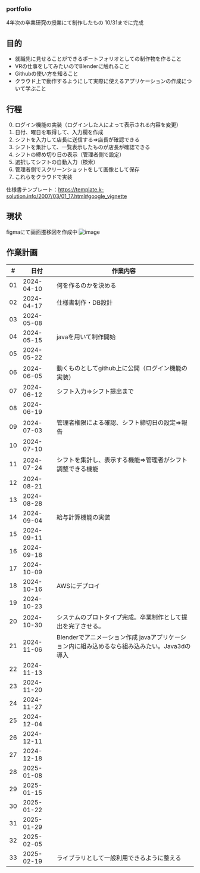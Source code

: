 ### portfolio
4年次の卒業研究の授業にて制作したもの
10/31までに完成

## 目的
- 就職先に見せることができるポートフォリオとしての制作物を作ること
- VRの仕事をしてみたいのでBlenderに触れること
- Githubの使い方を知ること
- クラウド上で動作するようにして実際に使えるアプリケーションの作成について学ぶこと

## 行程
0. ログイン機能の実装（ログインした人によって表示される内容を変更）
1. 日付、曜日を取得して、入力欄を作成
2. シフトを入力して店長に送信する⇒店長が確認できる
3. シフトを集計して、一覧表示したものが店長が確認できる
4. シフトの締め切り日の表示（管理者側で設定）
5. 選択してシフトの自動入力（検索）
6. 管理者側でスクリーンショットをして画像として保存
7. これらをクラウドで実装


仕様書テンプレート：https://template.k-solution.info/2007/03/01_17.html#google_vignette

## 現状
figmaにて画面遷移図を作成中
![image](https://github.com/kaishiFlower/portfolio/assets/135951311/fdb03702-690c-4785-8da6-ebd43065fa8f)

## 作業計画
| # | 日付 | 作業内容 |
| --- | --- | --- |
| 01 | 2024-04-10 | 何を作るのかを決める |
| 02 | 2024-04-17 | 仕様書制作・DB設計 |
| 03 | 2024-05-08 | |
| 04 | 2024-05-15 | javaを用いて制作開始 |
| 05 | 2024-05-22 | |
| 06 | 2024-06-05 | 動くものとしてgithub上に公開（ログイン機能の実装） |
| 07 | 2024-06-12 | シフト入力⇒シフト提出まで|
| 08 | 2024-06-19 | |
| 09 | 2024-07-03 | 管理者権限による確認、シフト締切日の設定⇒報告|
| 10 | 2024-07-10 | |
| 11 | 2024-07-24 | シフトを集計し、表示する機能⇒管理者がシフト調整できる機能|
| 12 | 2024-08-21 | |
| 13 | 2024-08-28 | |
| 14 | 2024-09-04 | 給与計算機能の実装|
| 15 | 2024-09-11 | |
| 16 | 2024-09-18 | |
| 17 | 2024-10-09 | |
| 18 | 2024-10-16 | AWSにデプロイ|
| 19 | 2024-10-23 | |
| 20 | 2024-10-30 | システムのプロトタイプ完成。卒業制作として提出を完了させる。|
| 21 | 2024-11-06 | Blenderでアニメーション作成 javaアプリケーション内に組み込めるなら組み込みたい。Java3dの導入|
| 22 | 2024-11-13 | |
| 23 | 2024-11-20 | |
| 24 | 2024-11-27 | |
| 25 | 2024-12-04 | |
| 26 | 2024-12-11 | |
| 27 | 2024-12-18 | |
| 28 | 2025-01-08 | |
| 29 | 2025-01-15 | |
| 30 | 2025-01-22 | |
| 31 | 2025-01-29 | |
| 32 | 2025-02-05 | |
| 33 | 2025-02-19 | ライブラリとして一般利用できるように整える|
